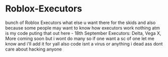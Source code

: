# Roblox-Executors
bunch of Roblox Executors what else u want there
for the skids and also because some people may want to know how executors work
nothing atm is my code puting that out here - 18th September
Executors:
Delta,
Vega X,
More coming soon but i wont do many so if one want a sc of one let me know and i'll add it for yall
also code isnt a virus or anything i dead ass dont care about hacking anyone
